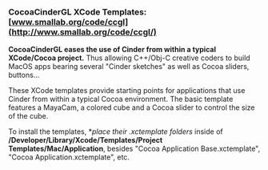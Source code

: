 ﻿### CocoaCinderGL XCode Templates: [www.smallab.org/code/ccgl](http://www.smallab.org/code/ccgl/)

**CocoaCinderGL eases the use of Cinder from within a typical XCode/Cocoa project.** Thus allowing C++/Obj-C creative coders to build MacOS apps bearing several "Cinder sketches" as well as Cocoa sliders, buttons...

These XCode templates provide starting points for applications that use Cinder from within a typical Cocoa environment. The basic template features a MayaCam, a colored cube and a Cocoa slider to control the size of the cube.

To install the templates, **place their *.xctemplate folders** inside of **/Developer/Library/Xcode/Templates/Project Templates/Mac/Application**, besides "Cocoa Application Base.xctemplate", "Cocoa Application.xctemplate", etc.